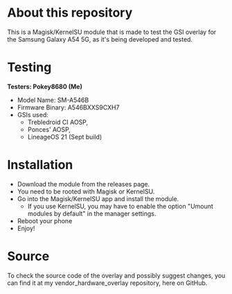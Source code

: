 # About this repository
This is a Magisk/KernelSU module that is made to test the GSI overlay for the Samsung Galaxy A54 5G, as it's being developed and tested.

# Testing
 **Testers: Pokey8680 (Me)**
- Model Name: SM-A546B
- Firmware Binary: A546BXXS9CXH7
- GSIs used:
  - Trebledroid CI AOSP,
  - Ponces' AOSP,
  -  LineageOS 21 (Sept build)
# Installation
- Download the module from the releases page.
- You need to be rooted with Magisk or KernelSU.
- Go into the Magisk/KernelSU app and install the module.
  - If you use KernelSU, you may have to enable the option "Umount modules by default" in the manager settings.
- Reboot your phone
- Enjoy!

# Source
To check the source code of the overlay and possibly suggest changes, you can find it at my vendor_hardware_overlay repository, here on GitHub.
